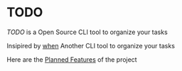 # TODO
*TODO* is a Open Source CLI tool to organize your tasks

Insipired by [when](http://www.lightandmatter.com/when/when.html) Another CLI tool to organize your tasks

Here are the [Planned Features](https://github.com/Xaxurro/todo-cli/blob/main/PLANNED%20FEATURES.txt) of the project
